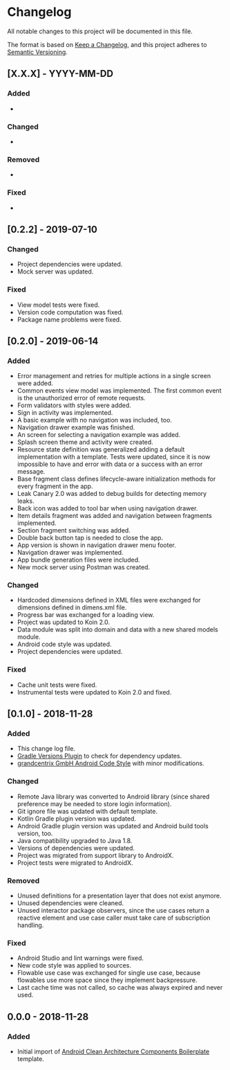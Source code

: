 # Changelog
All notable changes to this project will be documented in this file.

The format is based on [Keep a Changelog](https://keepachangelog.com/en/1.0.0/),
and this project adheres to [Semantic Versioning](https://semver.org/spec/v2.0.0.html).

[//]: # (## [X.X.X] - YYYY-MM-DD)
[//]: # (### Added)
[//]: # (- Add new features)
[//]: # (### Changed)
[//]: # (- Add breaking changes first!)
[//]: # (- Add changes in existing functionality)
[//]: # (### Deprecated)
[//]: # (- Add soon-to-be removed features)
[//]: # (### Removed)
[//]: # (- Add now removed features)
[//]: # (### Fixed)
[//]: # (- Add any bug fixes)
[//]: # (### Security)
[//]: # (- Add vulnerabilities)

## [X.X.X] - YYYY-MM-DD
### Added
- 

### Changed
- 

### Removed
- 

### Fixed
- 

## [0.2.2] - 2019-07-10
### Changed
- Project dependencies were updated.
- Mock server was updated.

### Fixed
- View model tests were fixed.
- Version code computation was fixed.
- Package name problems were fixed.

## [0.2.0] - 2019-06-14
### Added
- Error management and retries for multiple actions in a single screen were added.
- Common events view model was implemented. The first common event is the unauthorized error of remote requests.
- Form validators with styles were added.
- Sign in activity was implemented.
- A basic example with no navigation was included, too.
- Navigation drawer example was finished.
- An screen for selecting a navigation example was added.
- Splash screen theme and activity were created.
- Resource state definition was generalized adding a default implementation with a template. Tests were updated, since it is now impossible to have and error with data or a success with an error message.
- Base fragment class defines lifecycle-aware initialization methods for every fragment in the app.
- Leak Canary 2.0 was added to debug builds for detecting memory leaks.
- Back icon was added to tool bar when using navigation drawer.
- Item details fragment was added and navigation between fragments implemented.
- Section fragment switching was added.
- Double back button tap is needed to close the app.
- App version is shown in navigation drawer menu footer.
- Navigation drawer was implemented.
- App bundle generation files were included.
- New mock server using Postman was created.

### Changed
- Hardcoded dimensions defined in XML files were exchanged for dimensions defined in dimens.xml file.
- Progress bar was exchanged for a loading view.
- Project was updated to Koin 2.0.
- Data module was split into domain and data with a new shared models module.
- Android code style was updated.
- Project dependencies were updated.

### Fixed
- Cache unit tests were fixed.
- Instrumental tests were updated to Koin 2.0 and fixed.

## [0.1.0] - 2018-11-28
### Added
- This change log file.
- [Gradle Versions Plugin](https://github.com/ben-manes/gradle-versions-plugin) to check for dependency updates.
- [grandcentrix GmbH Android Code Style](https://github.com/grandcentrix/AndroidCodeStyle) with minor modifications.

### Changed
- Remote Java library was converted to Android library (since shared preference may be needed to store login information).
- Git ignore file was updated with default template.
- Kotlin Gradle plugin version was updated.
- Android Gradle plugin version was updated and Android build tools version, too.
- Java compatibility upgraded to Java 1.8.
- Versions of dependencies were updated.
- Project was migrated from support library to AndroidX.
- Project tests were migrated to AndroidX.

### Removed
- Unused definitions for a presentation layer that does not exist anymore.
- Unused dependencies were cleaned.
- Unused interactor package observers, since the use cases return a reactive element and use case caller must take care of subscription handling.

### Fixed
- Android Studio and lint warnings were fixed.
- New code style was applied to sources.
- Flowable use case was exchanged for single use case, because flowables use more space since they implement backpressure.
- Last cache time was not called, so cache was always expired and never used.

## 0.0.0 - 2018-11-28
### Added
- Initial import of [Android Clean Architecture Components Boilerplate](https://github.com/bufferapp/clean-architecture-koin-boilerplate) template.